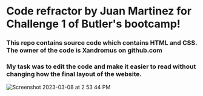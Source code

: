 # Code refractor by Juan Martinez for Challenge 1 of Butler's bootcamp!
### This repo contains source code which contains HTML and CSS. The owner of the code is Xandromus on github.com
### My task was to edit the code and make it easier to read without changing how the final layout of the website.
![Screenshot 2023-03-08 at 2 53 44 PM](https://user-images.githubusercontent.com/116415860/223833228-12d338da-7bbc-4632-a49a-f56ba60b9b8a.png)
